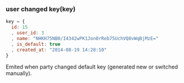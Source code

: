 ### user changed key(key)
```javascript
key = {
  id: 15
  , user_id: 3
  , name: "NHKH75NB0/I4342wPK1Jon0rReb75UchVQ8vWqBjMzE="
  , is_default: true
  , created_at: "2014-08-19 14:28:10"
}
```
Emited when party changed default key (generated new or switched manually).

